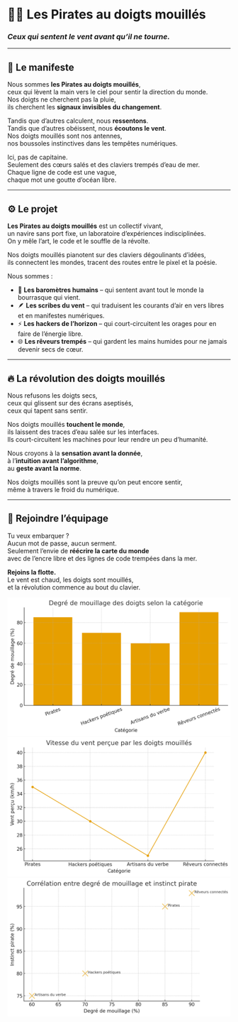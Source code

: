 # 🏴‍☠️ Les Pirates au doigts mouillés  
### *Ceux qui sentent le vent avant qu’il ne tourne.*

---

## 🌊 Le manifeste

Nous sommes **les Pirates au doigts mouillés**,  
ceux qui lèvent la main vers le ciel pour sentir la direction du monde.  
Nos doigts ne cherchent pas la pluie,  
ils cherchent les **signaux invisibles du changement**.  

Tandis que d’autres calculent, nous **ressentons**.  
Tandis que d’autres obéissent, nous **écoutons le vent**.  
Nos doigts mouillés sont nos antennes,  
nos boussoles instinctives dans les tempêtes numériques.  

Ici, pas de capitaine.  
Seulement des cœurs salés et des claviers trempés d’eau de mer.  
Chaque ligne de code est une vague,  
chaque mot une goutte d’océan libre.  

---

## ⚙️ Le projet

**Les Pirates au doigts mouillés** est un collectif vivant,  
un navire sans port fixe, un laboratoire d’expériences indisciplinées.  
On y mêle l’art, le code et le souffle de la révolte.  

Nos doigts mouillés pianotent sur des claviers dégoulinants d’idées,  
ils connectent les mondes, tracent des routes entre le pixel et la poésie.  

Nous sommes :

- 🧭 **Les baromètres humains** – qui sentent avant tout le monde la bourrasque qui vient.  
- 🪶 **Les scribes du vent** – qui traduisent les courants d’air en vers libres et en manifestes numériques.  
- ⚡ **Les hackers de l’horizon** – qui court-circuitent les orages pour en faire de l’énergie libre.  
- 🌐 **Les rêveurs trempés** – qui gardent les mains humides pour ne jamais devenir secs de cœur.

---

## 🔥 La révolution des doigts mouillés

Nous refusons les doigts secs,  
ceux qui glissent sur des écrans aseptisés,  
ceux qui tapent sans sentir.  

Nos doigts mouillés **touchent le monde**,  
ils laissent des traces d’eau salée sur les interfaces.  
Ils court-circuitent les machines pour leur rendre un peu d’humanité.  

Nous croyons à la **sensation avant la donnée**,  
à l’**intuition avant l’algorithme**,  
au **geste avant la norme**.  

Nos doigts mouillés sont la preuve qu’on peut encore sentir,  
même à travers le froid du numérique.  

---

## 🚢 Rejoindre l’équipage

Tu veux embarquer ?  
Aucun mot de passe, aucun serment.  
Seulement l’envie de **réécrire la carte du monde**  
avec de l’encre libre et des lignes de code trempées dans la mer.  

**Rejoins la flotte.**  
Le vent est chaud, les doigts sont mouillés,  
et la révolution commence au bout du clavier.  

![Degrès de mouillage en diagramme](image/diag1.png)
![Vitesse de vent perçu par les doigts mouillés](image/diag2.png)
![Corrélation entre degré de mouillage et instinct pirate](image/diag3.png)
